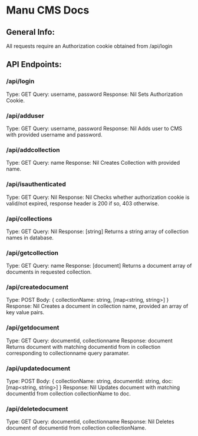 # Manu CMS Docs

## General Info:

All requests require an Authorization cookie obtained from /api/login

## API Endpoints:

### /api/login

Type: GET
Query: username, password
Response: Nil
Sets Authorization Cookie.

### /api/adduser

Type: GET
Query: username, password
Response: Nil
Adds user to CMS with provided username and password.

### /api/addcollection

Type: GET
Query: name
Response: Nil
Creates Collection with provided name.

### /api/isauthenticated

Type: GET
Query: Nil
Response: Nil
Checks whether authorization cookie is valid/not expired, response header is 200 if so, 403 otherwise.

### /api/collections

Type: GET
Query: Nil
Response: [string]
Returns a string array of collection names in database.

### /api/getcollection

Type: GET
Query: name
Response: [document]
Returns a document array of documents in requested collection.

### /api/createdocument

Type: POST
Body: { collectionName: string, [map<string, string>] }
Response: Nil
Creates a document in collection name, provided an array of key value pairs.

### /api/getdocument

Type: GET
Query: documentid, collectionname
Response: document
Returns document with matching documentid from in collection corresponding to collectionname query paramater.

### /api/updatedocument

Type: POST
Body: { collectionName: string, documentId: string, doc: [map<string, string>] }
Response: Nil
Updates document with matching documentId from collection collectionName to doc.

### /api/deletedocument

Type: GET
Query: documentid, collectionname
Response: Nil
Deletes document of documentid from collection collectionName.

